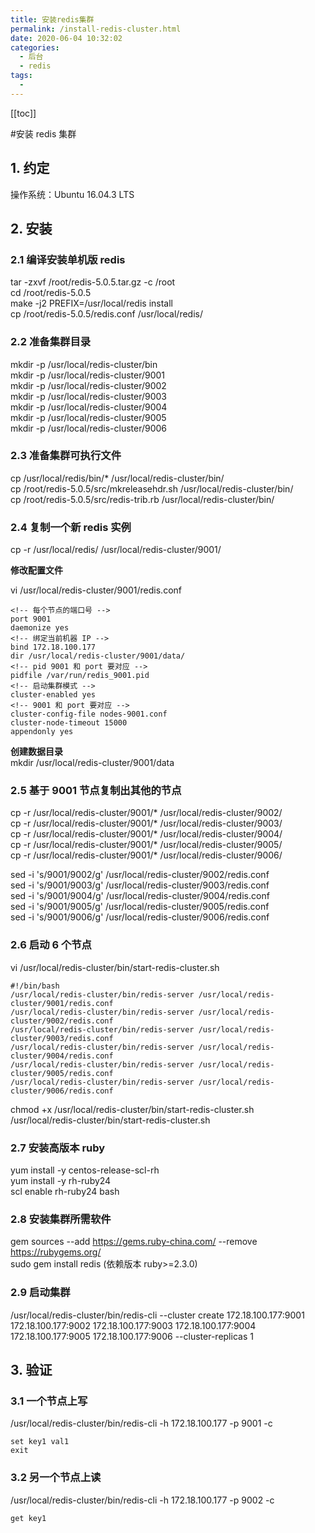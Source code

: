 ```yaml
---
title: 安装redis集群
permalink: /install-redis-cluster.html
date: 2020-06-04 10:32:02
categories:
  - 后台
  - redis
tags:
  -
---
```


[[toc]]

#安装 redis 集群

## 1. 约定

操作系统：Ubuntu 16.04.3 LTS

## 2. 安装

### 2.1 编译安装单机版 redis

tar -zxvf /root/redis-5.0.5.tar.gz -c /root  
cd /root/redis-5.0.5  
make -j2 PREFIX=/usr/local/redis install  
cp /root/redis-5.0.5/redis.conf /usr/local/redis/

### 2.2 准备集群目录

mkdir -p /usr/local/redis-cluster/bin  
mkdir -p /usr/local/redis-cluster/9001  
mkdir -p /usr/local/redis-cluster/9002  
mkdir -p /usr/local/redis-cluster/9003  
mkdir -p /usr/local/redis-cluster/9004  
mkdir -p /usr/local/redis-cluster/9005  
mkdir -p /usr/local/redis-cluster/9006

### 2.3 准备集群可执行文件

cp /usr/local/redis/bin/\* /usr/local/redis-cluster/bin/  
cp /root/redis-5.0.5/src/mkreleasehdr.sh /usr/local/redis-cluster/bin/  
cp /root/redis-5.0.5/src/redis-trib.rb /usr/local/redis-cluster/bin/

### 2.4 复制一个新 redis 实例

cp -r /usr/local/redis/ /usr/local/redis-cluster/9001/

**修改配置文件**

vi /usr/local/redis-cluster/9001/redis.conf

```
<!-- 每个节点的端口号 -->
port 9001
daemonize yes
<!-- 绑定当前机器 IP -->
bind 172.18.100.177
dir /usr/local/redis-cluster/9001/data/
<!-- pid 9001 和 port 要对应 -->
pidfile /var/run/redis_9001.pid
<!-- 启动集群模式 -->
cluster-enabled yes
<!-- 9001 和 port 要对应 -->
cluster-config-file nodes-9001.conf
cluster-node-timeout 15000
appendonly yes
```

**创建数据目录**  
mkdir /usr/local/redis-cluster/9001/data

### 2.5 基于 9001 节点复制出其他的节点

cp -r /usr/local/redis-cluster/9001/\* /usr/local/redis-cluster/9002/  
cp -r /usr/local/redis-cluster/9001/\* /usr/local/redis-cluster/9003/  
cp -r /usr/local/redis-cluster/9001/\* /usr/local/redis-cluster/9004/  
cp -r /usr/local/redis-cluster/9001/\* /usr/local/redis-cluster/9005/  
cp -r /usr/local/redis-cluster/9001/\* /usr/local/redis-cluster/9006/

sed -i 's/9001/9002/g' /usr/local/redis-cluster/9002/redis.conf  
sed -i 's/9001/9003/g' /usr/local/redis-cluster/9003/redis.conf  
sed -i 's/9001/9004/g' /usr/local/redis-cluster/9004/redis.conf  
sed -i 's/9001/9005/g' /usr/local/redis-cluster/9005/redis.conf  
sed -i 's/9001/9006/g' /usr/local/redis-cluster/9006/redis.conf

### 2.6 启动 6 个节点

vi /usr/local/redis-cluster/bin/start-redis-cluster.sh

```
#!/bin/bash
/usr/local/redis-cluster/bin/redis-server /usr/local/redis-cluster/9001/redis.conf
/usr/local/redis-cluster/bin/redis-server /usr/local/redis-cluster/9002/redis.conf
/usr/local/redis-cluster/bin/redis-server /usr/local/redis-cluster/9003/redis.conf
/usr/local/redis-cluster/bin/redis-server /usr/local/redis-cluster/9004/redis.conf
/usr/local/redis-cluster/bin/redis-server /usr/local/redis-cluster/9005/redis.conf
/usr/local/redis-cluster/bin/redis-server /usr/local/redis-cluster/9006/redis.conf
```

chmod +x /usr/local/redis-cluster/bin/start-redis-cluster.sh  
/usr/local/redis-cluster/bin/start-redis-cluster.sh

### 2.7 安装高版本 ruby

yum install -y centos-release-scl-rh  
yum install -y rh-ruby24  
scl enable rh-ruby24 bash

### 2.8 安装集群所需软件

gem sources --add https://gems.ruby-china.com/ --remove https://rubygems.org/  
sudo gem install redis (依赖版本 ruby>=2.3.0)

### 2.9 启动集群

/usr/local/redis-cluster/bin/redis-cli --cluster create 172.18.100.177:9001 172.18.100.177:9002 172.18.100.177:9003 172.18.100.177:9004 172.18.100.177:9005 172.18.100.177:9006 --cluster-replicas 1

## 3. 验证

### 3.1 一个节点上写

/usr/local/redis-cluster/bin/redis-cli -h 172.18.100.177 -p 9001 -c

```
set key1 val1
exit
```

### 3.2 另一个节点上读

/usr/local/redis-cluster/bin/redis-cli -h 172.18.100.177 -p 9002 -c

```
get key1
```
